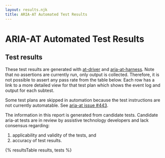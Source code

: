 ```yaml
---
layout: results.njk
title: ARIA-AT Automated Test Results
---
```

# ARIA-AT Automated Test Results

## Test results

These test results are generated with [at-driver](https://github.com/bocoup/at-automation-experiment) and [aria-at-harness](https://github.com/bocoup/aria-at-harness).
Note that no assertions are currently run, only output is collected.
Therefore, it is not possible to assert any pass rate from the table below.
Each row has a link to a more detailed view for that test plan which shows the event log and output for each subtest.

Some test plans are skipped in automation because the test instructions are not currently automatable.
See [aria-at issue #443](https://github.com/w3c/aria-at/issues/443).

The information in this report is generated from candidate tests.
Candidate aria-at tests are in review by assistive technology developers and lack consensus regarding:

1. applicability and validity of the tests, and
2. accuracy of test results.

{% resultsTable results, tests %}
